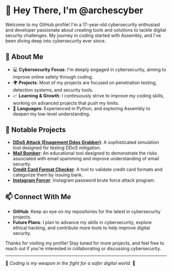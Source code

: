 # 🏴 Hey There, I'm @archescyber

Welcome to my GitHub profile! I'm a 17-year-old cybersecurity enthusiast and developer passionate about creating tools and solutions to tackle digital security challenges. My journey in coding started with Assembly, and I've been diving deep into cybersecurity ever since.

## 🔐 About Me
- 💻 **Cybersecurity Focus**: I'm deeply engaged in cybersecurity, aiming to improve online safety through coding.
- 🌍 **Projects**: Most of my projects are focused on penetration testing, detection systems, and security tools.
- 📈 **Learning & Growth**: I continuously strive to improve my coding skills, working on advanced projects that push my limits.
- 💬 **Languages**: Experienced in Python, and exploring Assembly to deepen my low-level understanding.

## 🚀 Notable Projects
- **[DDoS Attack (Enagement Ddos Grabber)](https://github.com/archescyber/)**: A sophisticated simulation tool designed for testing DDoS mitigation.
- **[Mail Bomber](https://github.com/archescyber/mail-bomber/)**: An educational tool designed to demonstrate the risks associated with email spamming and improve understanding of email security.
- **[Credit Card Format Checker](https://github.com/archescyber/credit-card-checker/)**: A tool to validate credit card formats and categorize them by issuing bank.
- **[Instagram Forcer](https://github.com/archescyber/instagram-forcer/)**: Instagram password brute force attack program.
  
## 📫 Connect With Me
- **GitHub**: Keep an eye on my repositories for the latest in cybersecurity projects.
- **Future Plans**: I plan to advance my skills in cybersecurity, explore ethical hacking, and contribute more tools to help improve digital security.

Thanks for visiting my profile! Stay tuned for more projects, and feel free to reach out if you’re interested in collaborating or discussing cybersecurity.

---  
👾 _Coding is my weapon in the fight for a safer digital world._ 👾
